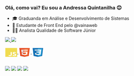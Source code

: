 ### Olá, como vai? Eu sou a Andressa Quintanilha 😊

- 🎓 Graduanda em Análise e Desenvolvimento de Sistemas
- 📘 Estudante de Front End pelo @vainaweb
- 👩‍💻 Analista Qualidade de Software Júnior

<div>
  <a href="https://github.com/andressaquintanilha">
  <img height="180em" src="https://github-readme-stats.vercel.app/api?username=andressaquintanilha&show_icons=true&theme=dracula&include_all_commits=true&count_private=true"/>
  <img height="180em" src="https://github-readme-stats.vercel.app/api/top-langs/?username=andressaquintanilha&layout=compact&langs_count=7&theme=dracula"/>
</div>  
 <div style="display: inline_block"><br>
  <img align="center" alt="Rafa-Js" height="30" width="40" src="https://raw.githubusercontent.com/devicons/devicon/master/icons/javascript/javascript-plain.svg">
  <img align="center" alt="Rafa-Ts" height="30" width="40" src="https://raw.githubusercontent.com/devicons/devicon/master/icons/html5/html5-original.svg">
  <img align="center" alt="Rafa-CSS" height="30" width="40" src="https://raw.githubusercontent.com/devicons/devicon/master/icons/css3/css3-original.svg">
  </div>
  
 ##
  
<div> 
  <a href="https://www.youtube.com/channel/UCpjFXStKSa8ZLr2Rr3GCB3g" target="_blank"><img src="https://img.shields.io/badge/YouTube-FF0000?style=for-the-badge&logo=youtube&logoColor=white" target="_blank"></a>
  <a href="https://instagram.com/tech.gris" target="_blank"><img src="https://img.shields.io/badge/-Instagram-%23E4405F?style=for-the-badge&logo=instagram&logoColor=white" target="_blank"></a> 
  <a href= "mailto:quintanilhalg3@gmail.com"><img src="https://img.shields.io/badge/-Gmail-%23333?style=for-the-badge&logo=gmail&logoColor=white" target="_blank"></a>
  <a href="https://www.linkedin.com/in/andressa-quintanilha/" target="_blank"><img src="https://img.shields.io/badge/-LinkedIn-%230077B5?style=for-the-badge&logo=linkedin&logoColor=white" target="_blank"></a>  
</div>
